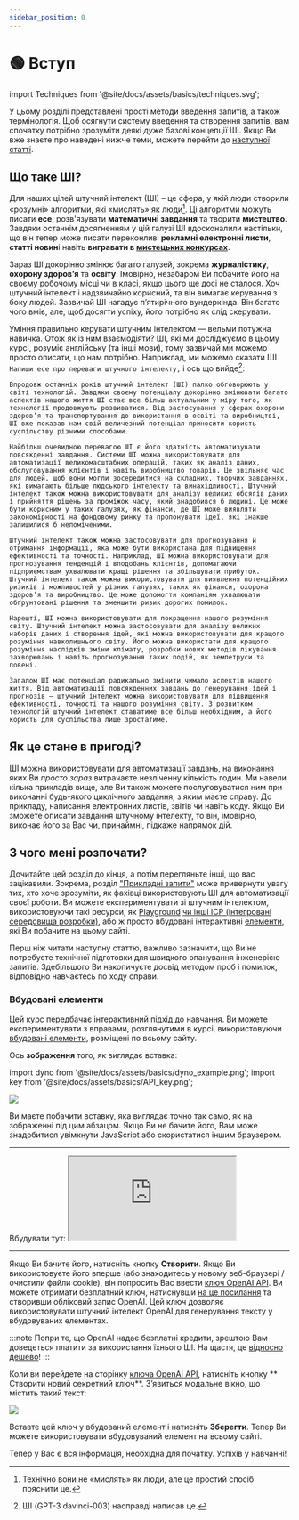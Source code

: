 ```yaml
---
sidebar_position: 0
---
```


# 🟢 Вступ

import Techniques from '@site/docs/assets/basics/techniques.svg';

<div style={{textAlign: 'center'}}>
  <Techniques style={{width:"100%",height:"300px",verticalAlign:"top"}}/>
</div>

У цьому розділі представлені прості методи введення запитів, а також термінологія. Щоб осягнути систему введення та створення запитів, вам спочатку потрібно зрозуміти деякі *дуже* базові концепції ШІ. Якщо Ви вже знаєте про наведені нижче теми, можете перейти до [наступної статті](https://learnprompting.org/docs/basics/prompting).

## Що таке ШІ?

Для наших цілей штучний інтелект (ШІ) – це сфера, у якій люди створили «розумні» алгоритми, які «мислять» як люди[^1]. Ці алгоритми можуть писати **есе**, розв'язувати **математичні завдання** та творити **мистецтво**. Завдяки останнім досягненням у цій галузі ШІ вдосконалили настільки, що він тепер може писати переконливі **рекламні електронні листи**, **статті новин**і навіть **вигравати в [мистецьких конкурсах](https://impakter.com/art-made-by-ai-wins-fine-arts-competition/)**.

Зараз ШІ докорінно змінює багато галузей, зокрема **журналістику**, **охорону здоров’я** та **освіту**. Імовірно, незабаром Ви побачите його на своєму робочому місці чи в класі, якщо цього ще досі не сталося. Хоч штучний інтелект і надзвичайно корисний, та він вимагає керування з боку людей. Зазвичай ШІ нагадує п’ятирічного вундеркінда. Він багато чого вміє, але, щоб досягти успіху, його потрібно як слід скерувати.

Уміння правильно керувати штучним інтелектом — вельми потужна навичка. Отож як із ним взаємодіяти? ШІ, які ми досліджуємо в цьому курсі, розуміє англійську (та інші мови), тому зазвичай ми можемо просто описати, що нам потрібно. Наприклад, ми можемо сказати ШІ `Напиши есе про переваги штучного інтелекту,` і ось що вийде[^2]:

```
Впродовж останніх років штучний інтелект (ШІ) палко обговорюють у світі технологій. Завдяки своєму потенціалу докорінно змінювати багато аспектів нашого життя ШІ стає все більш актуальним у міру того, як технології продовжують розвиватися. Від застосування у сферах охорони здоров’я та транспортування до використання в освіті та виробництві, ШІ вже показав нам свій величезний потенціал приносити користь суспільству різними способами.

Найбільш очевидною перевагою ШІ є його здатність автоматизувати повсякденні завдання. Системи ШІ можна використовувати для автоматизації великомасштабних операцій, таких як аналіз даних, обслуговування клієнтів і навіть виробництво товарів. Це звільняє час для людей, щоб вони могли зосередитися на складних, творчих завданнях, які вимагають більше людського інтелекту та винахідливості. Штучний інтелект також можна використовувати для аналізу великих обсягів даних і прийняття рішень за проміжок часу, який знадобився б людині. Це може бути корисним у таких галузях, як фінанси, де ШІ може виявляти закономірності на фондовому ринку та пропонувати ідеї, які інакше залишилися б непоміченими.

Штучний інтелект також можна застосовувати для прогнозування й отримання інформації, яка може бути використана для підвищення ефективності та точності. Наприклад, ШІ можна використовувати для прогнозування тенденцій і вподобань клієнтів, допомагаючи підприємствам ухвалювати кращі рішення та збільшувати прибуток. Штучний інтелект також можна використовувати для виявлення потенційних ризиків і можливостей у різних галузях, таких як фінанси, охорона здоров’я та виробництво. Це може допомогти компаніям ухвалювати обґрунтовані рішення та зменшити ризик дорогих помилок.

Нарешті, ШІ можна використовувати для покращення нашого розуміння світу. Штучний інтелект можна застосовувати для аналізу великих наборів даних і створення ідей, які можна використовувати для кращого розуміння навколишнього світу. Його можна використати для кращого розуміння наслідків зміни клімату, розробки нових методів лікування захворювань і навіть прогнозування таких подій, як землетруси та повені.

Загалом ШІ має потенціал радикально змінити чимало аспектів нашого життя. Від автоматизації повсякденних завдань до генерування ідей і прогнозів — штучний інтелект можна використовувати для підвищення ефективності, точності та нашого розуміння світу. З розвитком технологій штучний інтелект ставатиме все більш необхідним, а його користь для суспільства лише зростатиме.
```

## Як це стане в пригоді?

ШІ можна використовувати для автоматизації завдань, на виконання яких Ви *просто зараз* витрачаєте незліченну кількість годин. Ми навели кілька прикладів вище, але Ви також можете послуговуватися ним при виконанні будь-якого циклічного завдання, з яким маєте справу. До прикладу, написання електронних листів, звітів чи навіть коду. Якщо Ви зможете описати завдання штучному інтелекту, то він, імовірно, виконає його за Вас чи, принаймні, підкаже напрямок дій.

## З чого мені розпочати?

Дочитайте цей розділ до кінця, а потім перегляньте інші, що вас зацікавили. Зокрема, розділ ["Прикладні запити"](https://learnprompting.org/docs/applied_prompting/overview) може привернути увагу тих, хто хоче зрозуміти, як фахівці використовують ШІ для автоматизації своєї роботи. Ви можете експериментувати зі штучним інтелектом, використовуючи такі ресурси, як [Playground](https://beta.openai.com/playground) [чи інші ІСР (інтегровані середовища розробки)](https://learnprompting.org/docs/tooling/IDEs/intro), або ж просто вбудовані інтерактивні [елементи](https://learnprompting.org/docs/basics/intro#embeds), які Ви побачите на цьому сайті.

Перш ніж читати наступну статтю, важливо зазначити, що Ви не потребуєте технічної підготовки для швидкого опанування інженерією запитів. Здебільшого Ви накопичуєте досвід методом проб і помилок, відповідно навчаєтесь по ходу справи.

### Вбудовані елементи

Цей курс передбачає інтерактивний підхід до навчання. Ви можете експериментувати з вправами, розглянутими в курсі, використовуючи [вбудовані елементи](https://embed.learnprompting.org/), розміщені по всьому сайту.

Ось **зображення** того, як виглядає вставка:

import dyno from '@site/docs/assets/basics/dyno_example.png';
import key from '@site/docs/assets/basics/API_key.png';

<div style={{textAlign: 'center'}}>
  <img src={dyno} style={{width: "750px"}} />
</div>

Ви маєте побачити вставку, яка виглядає точно так само, як на зображенні під цим абзацом. Якщо Ви не бачите його, Вам може знадобитися увімкнути JavaScript або скористатися іншим браузером.

<hr />
Вбудувати тут: <iframe
    src="https://embed.learnprompting.org/embed?config=eyJ0b3BQIjowLCJ0ZW1wZXJhdHVyZSI6MCwibWF4VG9rZW5zIjoyNTYsIm91dHB1dCI6IkNob2NvbGF0ZSwgVmFuaWxsYSwgU3RyYXdiZXJyeSwgTWludCBDaGlwLCBSb2NreSBSb2FkLCBDb29raWUgRG91Z2gsIEJ1dHRlciBQZWNhbiwgTmVhcG9saXRhbiwgQ29mZmVlLCBDb2NvbnV0IiwicHJvbXB0IjoiR2VuZXJhdGUgYSBjb21tYSBzZXBhcmF0ZWQgbGlzdCBvZiAxMCBpY2UgY3JlYW0gZmxhdm9yczoiLCJtb2RlbCI6InRleHQtZGF2aW5jaS0wMDMifQ%3D%3D"
    style={{width:"100%", height:"280px", border:"0", borderRadius:"4px", overflow:"hidden"}}
    sandbox="allow-forms allow-modals allow-popups allow-presentation allow-same-origin allow-scripts"
></iframe>
<hr />

Якщо Ви бачите його, натисніть кнопку **Створити**. Якщо Ви використовуєте його вперше (або знаходитесь у новому веб-браузері / очистили файли cookie), він попросить Вас ввести [ключ OpenAI API](https://platform.openai.com/account/api-keys). Ви можете отримати безплатний ключ, натиснувши [ на це посилання](https://platform.openai.com/account/api-keys) та створивши обліковий запис OpenAI. Цей ключ дозволяє використовувати штучний інтелект OpenAI для генерування тексту у вбудовуваних елементах.

:::note
Попри те, що OpenAI надає безплатні кредити, зрештою Вам доведеться платити за використання їхнього ШІ. На щастя, це [відносно дешево](https://openai.com/pricing)!
:::

Коли ви перейдете на сторінку [ключа OpenAI API](https://platform.openai.com/account/api-keys), натисніть кнопку ** Створити новий секретний ключ**. З’явиться модальне вікно, що містить такий текст:

<div style={{textAlign: 'center'}}>
  <img src={key} style={{width: "750px"}} />
</div>

Вставте цей ключ у вбудований елемент і натисніть **Зберегти**. Тепер Ви можете використовувати вбудовуваний елемент на всьому сайті.

Тепер у Вас є вся інформація, необхідна для початку. Успіхів у навчанні!


[^1]: Технічно вони не «мислять» як люди, але це простий спосіб пояснити це.
[^2]: ШІ (GPT-3 davinci-003) насправді написав це.
